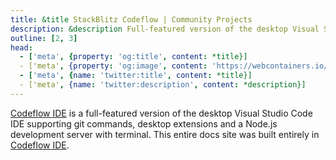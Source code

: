 ```yaml
---
title: &title StackBlitz Codeflow | Community Projects
description: &description Full-featured version of the desktop Visual Studio Code IDE built with WebContainer API.
outline: [2, 3]
head:
  - ['meta', {property: 'og:title', content: *title}]
  - ['meta', {property: 'og:image', content: 'https://webcontainers.io/img/og/guide-community_inspirations.png'}]
  - ['meta', {name: 'twitter:title', content: *title}]
  - ['meta', {name: 'twitter:description', content: *description}]
---
```

<script setup lang="ts">
import PageHeading from '@theme/components/Helpers/CommunityProjectPageHeading.vue';
import Screenshot from '@theme/components/Helpers/Screenshot.vue';
import ArticleLink from '@theme/components/Helpers/ArticleLink.vue';
import VideoLink from '@theme/components/Helpers/VideoLink.vue';
import AttributionLinks from '@theme/components/Helpers/AttributionLinks.vue';
import { people } from '@theme/data';
const { ERIC_SIMONS } = people;
</script>

<PageHeading title="StackBlitz Codeflow" category="ide" />

[Codeflow IDE](https://developers.stackblitz.com/codeflow) is a full-featured version of the desktop Visual Studio Code IDE supporting git commands, desktop extensions and a Node.js development server with terminal. This entire docs site was built entirely in [Codeflow IDE](https://developers.stackblitz.com/codeflow).

<Screenshot src="/img/community/codeflow.png" alt="Codeflow IDE" href="https://developers.stackblitz.com/codeflow" />

<VideoLink
  imgSrc="/img/community/eric_simons_talk.png"
  title="Codeflow announcement at ViteConf 2022"
  body="Watch the Keynote from Eric Simons, CEO of StackBlitz, announcing Codeflow at ViteConf 2022"
  href="https://www.youtube.com/watch?v=Ea1zJD5uQRg"
/>
<AttributionLinks :attributions="[ERIC_SIMONS]" />

<ArticleLink
  imgSrc="/img/community/codeflow-stackblitz-figma.jpg"
  title="StackBlitz Launches Codeflow and Announces Figma Investment"
  body="Read more about StackBlitz and Codeflow in this Newstack article"
  href="https://thenewstack.io/stackblitz-launches-codeflow-and-announces-figma-investment/"
/>
